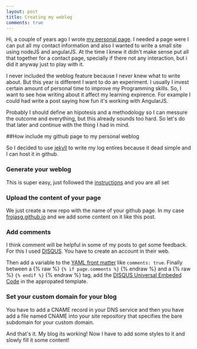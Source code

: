 ```yaml
---
layout: post
title: Creating my weblog
comments: true
---
```


Hi, a couple of years ago I wrote [my personal page][1]. I needed a page were I can put all my contact information and also I wanted to write a small site using nodeJS and angularJS. At the time I knew it didn't make sense put all that together for a contact page, specially if there not any interaction, but i did it anyway just to play with it.

I never included the weblog feature because I never knew what to write about. But this year is different I want to do an experiment. I usually I invest certain amount of personal time to improve my Programming skills. So, I want to see how writing about it affect my learning expirence. For example I could had write a post saying how fun it's working with AngularJS.

Probably I should define an hipotesis and a methodology so I can messure the outcome and everything, but this already sounds too hard. So let's do that later and continue with the thing I had in mind.

##How include my github page to my personal weblog

So I decided to use [jekyll][2] to write my log entires because it dead simple and I can host it in github.

### Generate your weblog

This is super easy, just followed the [instructions][3] and you are all set

### Upload the content of your page

We just create a new repo with the name of your github page. In my case [frojasg.github.io][4] and we add some content on it like this post.

### Add comments

I think comment will be helpful in some of my posts to get some feedback. For this I used [DISQUS](https://disqus.com/). You have to create an account in their web.

Then add a variable to the [YAML front matter](http://jekyllrb.com/docs/frontmatter/) like ``` comments: true ```. Finally between a {% raw %} ``` {% if page.comments %} ``` {% endraw %} and a {% raw %} ``` {% endif %} ``` {% endraw %} tag, add the [DISQUS Universal Embeded Code](https://disqus.com/admin/universalcode/) in the appropated template.

### Set your custom domain for your blog

You have to add a CNAME record in your DNS service and then you have add a file named CNAME into your site repository that specifies the bare subdomain for your custom domain.

And that's it. My blog its working! Now I have to add some styles to it and slowly fill it some content!

[1]: http://www.frojasg.cl/
[2]: http://jekyllrb.com/
[3]: http://jekyllrb.com/docs/quickstart/
[4]: https://github.com/frojasg/frojasg.github.io

